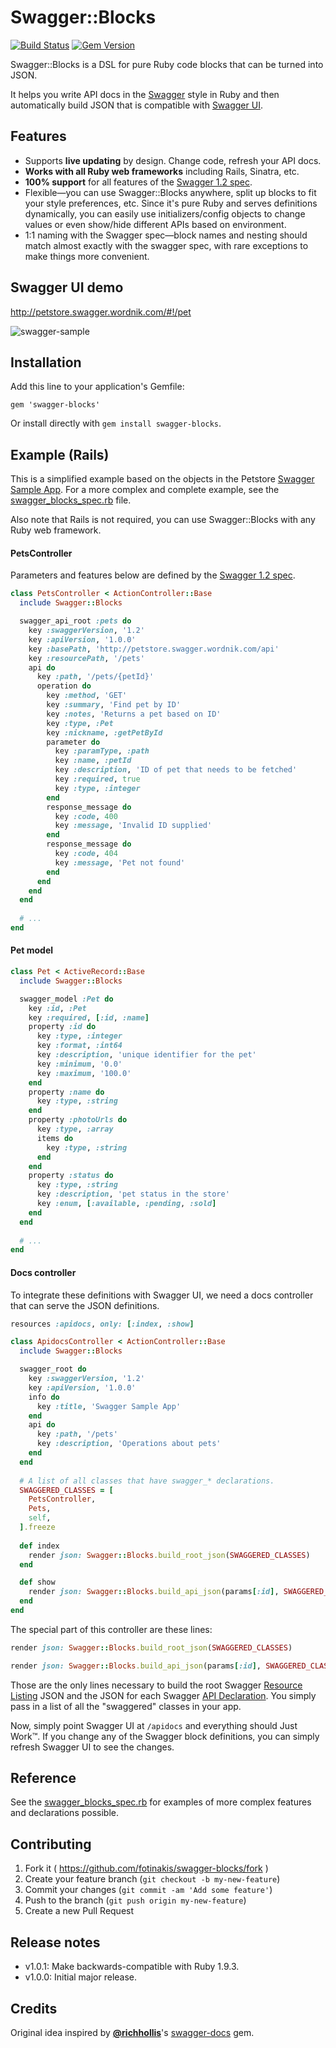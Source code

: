 # Swagger::Blocks

[![Build Status](https://travis-ci.org/fotinakis/swagger-blocks.svg?branch=master)](https://travis-ci.org/fotinakis/swagger-blocks)
[![Gem Version](https://badge.fury.io/rb/swagger-blocks.svg)](http://badge.fury.io/rb/swagger-blocks)

Swagger::Blocks is a DSL for pure Ruby code blocks that can be turned into JSON.

It helps you write API docs in the [Swagger](https://helloreverb.com/developers/swagger) style in Ruby and then automatically build JSON that is compatible with [Swagger UI](http://petstore.swagger.wordnik.com/#!/pet).

## Features

* Supports **live updating** by design. Change code, refresh your API docs.
* **Works with all Ruby web frameworks** including Rails, Sinatra, etc.
* **100% support** for all features of the [Swagger 1.2 spec](https://github.com/wordnik/swagger-spec/blob/master/versions/1.2.md).
* Flexible—you can use Swagger::Blocks anywhere, split up blocks to fit your style preferences, etc. Since it's pure Ruby and serves definitions dynamically, you can easily use initializers/config objects to change values or even show/hide different APIs based on environment.
* 1:1 naming with the Swagger spec—block names and nesting should match almost exactly with the swagger spec, with rare exceptions to make things more convenient.

## Swagger UI demo

http://petstore.swagger.wordnik.com/#!/pet

![swagger-sample](https://cloud.githubusercontent.com/assets/75300/5822830/4769805c-a08c-11e4-9efe-d57cf0f752e0.png)

## Installation

Add this line to your application's Gemfile:

    gem 'swagger-blocks'
    
Or install directly with `gem install swagger-blocks`.

## Example (Rails)

This is a simplified example based on the objects in the Petstore [Swagger Sample App](http://petstore.swagger.wordnik.com/#!/pet). For a more complex and complete example, see the [swagger_blocks_spec.rb](https://github.com/fotinakis/swagger-blocks/blob/master/spec/lib/swagger_blocks_spec.rb) file.

Also note that Rails is not required, you can use Swagger::Blocks with any Ruby web framework.

#### PetsController

Parameters and features below are defined by the [Swagger 1.2 spec](https://github.com/wordnik/swagger-spec/blob/master/versions/1.2.md).

```Ruby
class PetsController < ActionController::Base
  include Swagger::Blocks

  swagger_api_root :pets do
    key :swaggerVersion, '1.2'
    key :apiVersion, '1.0.0'
    key :basePath, 'http://petstore.swagger.wordnik.com/api'
    key :resourcePath, '/pets'
    api do
      key :path, '/pets/{petId}'
      operation do
        key :method, 'GET'
        key :summary, 'Find pet by ID'
        key :notes, 'Returns a pet based on ID'
        key :type, :Pet
        key :nickname, :getPetById
        parameter do
          key :paramType, :path
          key :name, :petId
          key :description, 'ID of pet that needs to be fetched'
          key :required, true
          key :type, :integer
        end
        response_message do
          key :code, 400
          key :message, 'Invalid ID supplied'
        end
        response_message do
          key :code, 404
          key :message, 'Pet not found'
        end
      end
    end
  end
  
  # ...
end
```

#### Pet model

```Ruby
class Pet < ActiveRecord::Base
  include Swagger::Blocks

  swagger_model :Pet do
    key :id, :Pet
    key :required, [:id, :name]
    property :id do
      key :type, :integer
      key :format, :int64
      key :description, 'unique identifier for the pet'
      key :minimum, '0.0'
      key :maximum, '100.0'
    end
    property :name do
      key :type, :string
    end
    property :photoUrls do
      key :type, :array
      items do
        key :type, :string
      end
    end
    property :status do
      key :type, :string
      key :description, 'pet status in the store'
      key :enum, [:available, :pending, :sold]
    end
  end
  
  # ...
end
```

#### Docs controller

To integrate these definitions with Swagger UI, we need a docs controller that can serve the JSON definitions.

```Ruby
resources :apidocs, only: [:index, :show]
```

```Ruby
class ApidocsController < ActionController::Base
  include Swagger::Blocks

  swagger_root do
    key :swaggerVersion, '1.2'
    key :apiVersion, '1.0.0'
    info do
      key :title, 'Swagger Sample App'
    end
    api do
      key :path, '/pets'
      key :description, 'Operations about pets'
    end
  end
  
  # A list of all classes that have swagger_* declarations.
  SWAGGERED_CLASSES = [
    PetsController,
    Pets,
    self,
  ].freeze
  
  def index
    render json: Swagger::Blocks.build_root_json(SWAGGERED_CLASSES)
  end

  def show
    render json: Swagger::Blocks.build_api_json(params[:id], SWAGGERED_CLASSES)
  end
end

```

The special part of this controller are these lines:

```Ruby
render json: Swagger::Blocks.build_root_json(SWAGGERED_CLASSES)
```

```Ruby
render json: Swagger::Blocks.build_api_json(params[:id], SWAGGERED_CLASSES)
```

Those are the only lines necessary to build the root Swagger [Resource Listing](https://github.com/wordnik/swagger-spec/blob/master/versions/1.2.md#51-resource-listing) JSON and the JSON for each Swagger [API Declaration](https://github.com/wordnik/swagger-spec/blob/master/versions/1.2.md#52-api-declaration). You simply pass in a list of all the "swaggered" classes in your app.

Now, simply point Swagger UI at `/apidocs` and everything should Just Work™. If you change any of the Swagger block definitions, you can simply refresh Swagger UI to see the changes.

## Reference

See the [swagger_blocks_spec.rb](https://github.com/fotinakis/swagger-blocks/blob/master/spec/lib/swagger_blocks_spec.rb) for examples of more complex features and declarations possible.

## Contributing

1. Fork it ( https://github.com/fotinakis/swagger-blocks/fork )
2. Create your feature branch (`git checkout -b my-new-feature`)
3. Commit your changes (`git commit -am 'Add some feature'`)
4. Push to the branch (`git push origin my-new-feature`)
5. Create a new Pull Request

## Release notes

* v1.0.1: Make backwards-compatible with Ruby 1.9.3.
* v1.0.0: Initial major release.

## Credits

Original idea inspired by **[@richhollis](https://github.com/richhollis/)**'s [swagger-docs](https://github.com/richhollis/swagger-docs/) gem.
